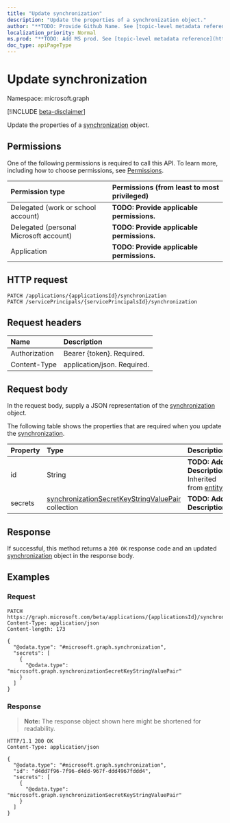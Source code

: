 ```yaml
---
title: "Update synchronization"
description: "Update the properties of a synchronization object."
author: "**TODO: Provide Github Name. See [topic-level metadata reference](https://msgo.azurewebsites.net/add/document/guidelines/metadata.html#topic-level-metadata)**"
localization_priority: Normal
ms.prod: "**TODO: Add MS prod. See [topic-level metadata reference](https://msgo.azurewebsites.net/add/document/guidelines/metadata.html#topic-level-metadata)**"
doc_type: apiPageType
---
```


# Update synchronization
Namespace: microsoft.graph

[!INCLUDE [beta-disclaimer](../../includes/beta-disclaimer.md)]

Update the properties of a [synchronization](../resources/synchronization.md) object.

## Permissions
One of the following permissions is required to call this API. To learn more, including how to choose permissions, see [Permissions](/graph/permissions-reference).

|Permission type|Permissions (from least to most privileged)|
|:---|:---|
|Delegated (work or school account)|**TODO: Provide applicable permissions.**|
|Delegated (personal Microsoft account)|**TODO: Provide applicable permissions.**|
|Application|**TODO: Provide applicable permissions.**|

## HTTP request

<!-- {
  "blockType": "ignored"
}
-->
``` http
PATCH /applications/{applicationsId}/synchronization
PATCH /servicePrincipals/{servicePrincipalsId}/synchronization
```

## Request headers
|Name|Description|
|:---|:---|
|Authorization|Bearer {token}. Required.|
|Content-Type|application/json. Required.|

## Request body
In the request body, supply a JSON representation of the [synchronization](../resources/synchronization.md) object.

The following table shows the properties that are required when you update the [synchronization](../resources/synchronization.md).

|Property|Type|Description|
|:---|:---|:---|
|id|String|**TODO: Add Description** Inherited from [entity](../resources/entity.md)|
|secrets|[synchronizationSecretKeyStringValuePair](../resources/synchronizationsecretkeystringvaluepair.md) collection|**TODO: Add Description**|



## Response

If successful, this method returns a `200 OK` response code and an updated [synchronization](../resources/synchronization.md) object in the response body.

## Examples

### Request
<!-- {
  "blockType": "request",
  "name": "update_synchronization"
}
-->
``` http
PATCH https://graph.microsoft.com/beta/applications/{applicationsId}/synchronization
Content-Type: application/json
Content-length: 173

{
  "@odata.type": "#microsoft.graph.synchronization",
  "secrets": [
    {
      "@odata.type": "microsoft.graph.synchronizationSecretKeyStringValuePair"
    }
  ]
}
```


### Response
>**Note:** The response object shown here might be shortened for readability.
<!-- {
  "blockType": "response",
  "truncated": true
}
-->
``` http
HTTP/1.1 200 OK
Content-Type: application/json

{
  "@odata.type": "#microsoft.graph.synchronization",
  "id": "d4dd7f96-7f96-d4dd-967f-ddd4967fddd4",
  "secrets": [
    {
      "@odata.type": "microsoft.graph.synchronizationSecretKeyStringValuePair"
    }
  ]
}
```

